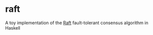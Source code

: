 # raft
A toy implementation of the [Raft](https://raft.github.io/) fault-tolerant consensus algorithm in Haskell
